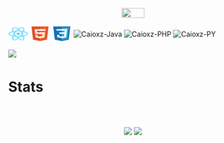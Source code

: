 <p align="center">
<img src="https://komarev.com/ghpvc/?username=Caioxz" style="width:30%;height:60%;"/>
</p>



<div style="display: inline-block">
  <!--<img align="center" alt="Caioxz-Js" height="30" width="40" src="https://raw.githubusercontent.com/devicons/devicon/master/icons/javascript/javascript-plain.svg">-->
  <img align="center" alt="Caioxz-React" height="30" width="40" src="https://raw.githubusercontent.com/devicons/devicon/master/icons/react/react-original.svg">
  <img align="center" alt="Caioxz-HTML" height="30" width="40" src="https://raw.githubusercontent.com/devicons/devicon/master/icons/html5/html5-original.svg">
  <img align="center" alt="Caioxz-CSS" height="30" width="40" src="https://raw.githubusercontent.com/devicons/devicon/master/icons/css3/css3-original.svg">
  <img align="center" alt="Caioxz-Java" height="30" width="40" src="https://cdn.jsdelivr.net/gh/devicons/devicon/icons/java/java-original.svg">
  <img align="center" alt="Caioxz-PHP" height="30" width="40" src="https://cdn.jsdelivr.net/gh/devicons/devicon/icons/php/php-original.svg">
   <img align="center" alt="Caioxz-PY" height="30" width="36" src="https://upload.wikimedia.org/wikipedia/commons/0/0a/Python.svg">
</div>
<br><br>
<div>
    <a href="https://instagram.com/_.caioxz" target="_blank"><img src="https://img.shields.io/badge/-Instagram-%23E4405F?style=for-the-badge&logo=instagram&logoColor=white" target="_blank"></a>

</div>


<h1>Stats</h1>
<p style="display: inline-block">
<p align="center">
<img  width="330" src="https://github-readme-stats.vercel.app/api?username=Caioxz&show_icons=true&theme=dracula"  />
<img  width="250" src="https://github-readme-stats.vercel.app/api/top-langs?username=Caioxz&show_icons=true&theme=dracula&locale=en&langs_count=10&layout=compact"/>
 <!-- <img height="200 width="200" align="" src="http://github-profile-summary-cards.vercel.app/api/cards/stats?username=Caioxz&theme=dracula" />-->
</p>


<!--![snake gif](https://github.com/Caioxz/Caioxz/blob/output/github-contribution-grid-snake.svg)-->








